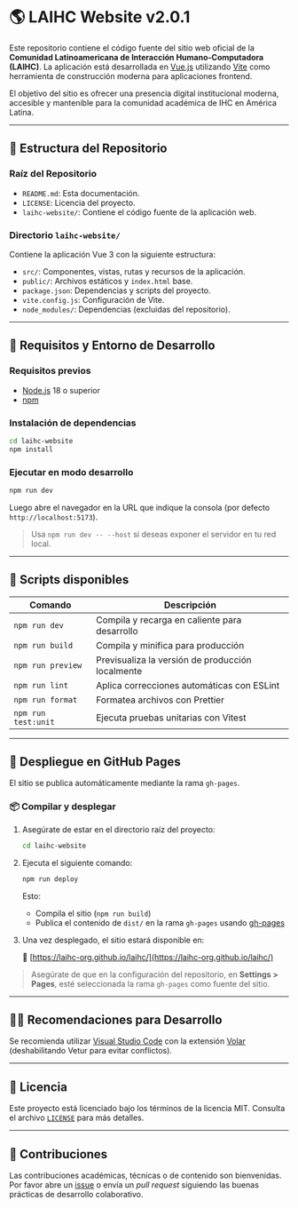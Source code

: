 # 🌎 LAIHC Website v2.0.1

Este repositorio contiene el código fuente del sitio web oficial de la **Comunidad Latinoamericana de Interacción Humano-Computadora (LAIHC)**. La aplicación está desarrollada en [Vue.js](https://vuejs.org/) utilizando [Vite](https://vite.dev/) como herramienta de construcción moderna para aplicaciones frontend.

El objetivo del sitio es ofrecer una presencia digital institucional moderna, accesible y mantenible para la comunidad académica de IHC en América Latina.

---

## 📁 Estructura del Repositorio

### Raíz del Repositorio

* `README.md`: Esta documentación.
* `LICENSE`: Licencia del proyecto.
* `laihc-website/`: Contiene el código fuente de la aplicación web.

### Directorio `laihc-website/`

Contiene la aplicación Vue 3 con la siguiente estructura:

* `src/`: Componentes, vistas, rutas y recursos de la aplicación.
* `public/`: Archivos estáticos y `index.html` base.
* `package.json`: Dependencias y scripts del proyecto.
* `vite.config.js`: Configuración de Vite.
* `node_modules/`: Dependencias (excluidas del repositorio).

---

## 🧪 Requisitos y Entorno de Desarrollo

### Requisitos previos

* [Node.js](https://nodejs.org/) 18 o superior
* [npm](https://www.npmjs.com/)

### Instalación de dependencias

```bash
cd laihc-website
npm install
```

### Ejecutar en modo desarrollo

```bash
npm run dev
```

Luego abre el navegador en la URL que indique la consola (por defecto `http://localhost:5173`).

> Usa `npm run dev -- --host` si deseas exponer el servidor en tu red local.

---

## 🧰 Scripts disponibles

| Comando             | Descripción                                      |
| ------------------- | ------------------------------------------------ |
| `npm run dev`       | Compila y recarga en caliente para desarrollo    |
| `npm run build`     | Compila y minifica para producción               |
| `npm run preview`   | Previsualiza la versión de producción localmente |
| `npm run lint`      | Aplica correcciones automáticas con ESLint       |
| `npm run format`    | Formatea archivos con Prettier                   |
| `npm run test:unit` | Ejecuta pruebas unitarias con Vitest             |

---

## 🚀 Despliegue en GitHub Pages

El sitio se publica automáticamente mediante la rama `gh-pages`.

### 📦 Compilar y desplegar

1. Asegúrate de estar en el directorio raíz del proyecto:

   ```bash
   cd laihc-website
   ```

2. Ejecuta el siguiente comando:

   ```bash
   npm run deploy
   ```

   Esto:

   * Compila el sitio (`npm run build`)
   * Publica el contenido de `dist/` en la rama `gh-pages` usando [gh-pages](https://www.npmjs.com/package/gh-pages)

3. Una vez desplegado, el sitio estará disponible en:

   📍 [https://laihc-org.github.io/laihc/](https://laihc-org.github.io/laihc/)

> Asegúrate de que en la configuración del repositorio, en **Settings > Pages**, esté seleccionada la rama `gh-pages` como fuente del sitio.

---

## 🧑‍💼 Recomendaciones para Desarrollo

Se recomienda utilizar [Visual Studio Code](https://code.visualstudio.com/) con la extensión [Volar](https://marketplace.visualstudio.com/items?itemName=Vue.volar) (deshabilitando Vetur para evitar conflictos).

---

## 🪪 Licencia

Este proyecto está licenciado bajo los términos de la licencia MIT. Consulta el archivo [`LICENSE`](./LICENSE) para más detalles.

---

## 🤝 Contribuciones

Las contribuciones académicas, técnicas o de contenido son bienvenidas. Por favor abre un [issue](https://github.com/LAIHC-org/laihc/issues) o envía un *pull request* siguiendo las buenas prácticas de desarrollo colaborativo.
